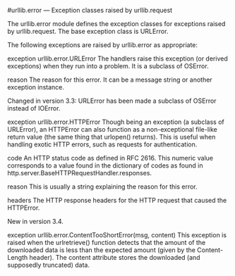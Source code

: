 #urllib.error — Exception classes raised by urllib.request

The urllib.error module defines the exception classes for exceptions raised by urllib.request. The base exception class is URLError.

The following exceptions are raised by urllib.error as appropriate:

exception urllib.error.URLError
The handlers raise this exception (or derived exceptions) when they run into a problem. It is a subclass of OSError.

reason
The reason for this error. It can be a message string or another exception instance.

Changed in version 3.3: URLError has been made a subclass of OSError instead of IOError.

exception urllib.error.HTTPError
Though being an exception (a subclass of URLError), an HTTPError can also function as a non-exceptional file-like return value (the same thing that urlopen() returns). This is useful when handling exotic HTTP errors, such as requests for authentication.

code
An HTTP status code as defined in RFC 2616. This numeric value corresponds to a value found in the dictionary of codes as found in http.server.BaseHTTPRequestHandler.responses.

reason
This is usually a string explaining the reason for this error.

headers
The HTTP response headers for the HTTP request that caused the HTTPError.

New in version 3.4.

exception urllib.error.ContentTooShortError(msg, content)
This exception is raised when the urlretrieve() function detects that the amount of the downloaded data is less than the expected amount (given by the Content-Length header). The content attribute stores the downloaded (and supposedly truncated) data.
